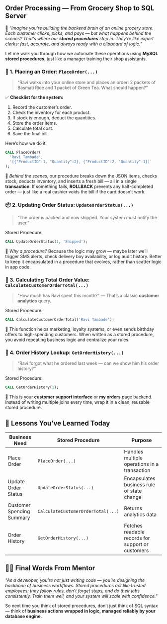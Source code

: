 ##  Order Processing — From Grocery Shop to SQL Server

🧠 *“Imagine you’re building the backend brain of an online grocery store. Each customer clicks, picks, and pays — but what happens behind the scenes? That’s where our **stored procedures** step in. They’re like expert clerks: fast, accurate, and always ready with a clipboard of logic.”*

Let me walk you through how we automate these operations using **MySQL stored procedures**, just like a manager training their shop assistants.

### 🛒 1. Placing an Order: `PlaceOrder(...)`

> “Ravi walks into your online store and places an order: 2 packets of Basmati Rice and 1 packet of Green Tea. What should happen?”

✅ **Checklist for the system:**

1. Record the customer’s order.
2. Check the inventory for each product.
3. If stock is enough, deduct the quantities.
4. Store the order items.
5. Calculate total cost.
6. Save the final bill.

Here’s how we do it:

```sql
CALL PlaceOrder(
  'Ravi Tambade',
  '[{"ProductID":1, "Quantity":2}, {"ProductID":2, "Quantity":1}]'
);
```

🧠 *Behind the scenes*, our procedure breaks down the JSON items, checks stock, deducts inventory, and inserts a fresh bill — all in a single **transaction**. If something fails, **ROLLBACK** prevents any half-completed order — just like a real cashier voids the bill if the card doesn’t work.

### 📦 2. Updating Order Status: `UpdateOrderStatus(...)`

> “The order is packed and now shipped. Your system must notify the user.”

Stored Procedure:

```sql
CALL UpdateOrderStatus(1, 'Shipped');
```

🧠 *Why a procedure?* Because the logic may grow — maybe later we’ll trigger SMS alerts, check delivery boy availability, or log audit history. Better to keep it encapsulated in a procedure that evolves, rather than scatter logic in app code.

### 🧮 3. Calculating Total Order Value: `CalculateCustomerOrderTotal(...)`

> “How much has Ravi spent this month?” — That’s a classic **customer analytics** query.

Stored Procedure:

```sql
CALL CalculateCustomerOrderTotal('Ravi Tambade');
```

🧠 This function helps marketing, loyalty systems, or even sends birthday offers to high-spending customers. When written as a stored procedure, you avoid repeating business logic and centralize your rules.

### 📜 4. Order History Lookup: `GetOrderHistory(...)`

> “Ravi forgot what he ordered last week — can we show him his order history?”

Stored Procedure:

```sql
CALL GetOrderHistory(1);
```

🧠 This is your **customer support interface** or **my orders** page backend. Instead of writing multiple joins every time, wrap it in a clean, reusable stored procedure.

## 📘 Lessons You’ve Learned Today

| Business Need             | Stored Procedure                   | Purpose                                           |
| ------------------------- | ---------------------------------- | ------------------------------------------------- |
| Place Order               | `PlaceOrder(...)`                  | Handles multiple operations in a transaction      |
| Update Order Status       | `UpdateOrderStatus(...)`           | Encapsulates business rule of state change        |
| Customer Spending Summary | `CalculateCustomerOrderTotal(...)` | Returns analytics data                            |
| Order History             | `GetOrderHistory(...)`             | Fetches readable records for support or customers |


## 🧑‍🎓 Final Words From Mentor

*"As a developer, you’re not just writing code — you're designing the backbone of business workflows. Stored procedures act like trusted employees: they follow rules, don’t forget steps, and do their jobs consistently. Train them well, and your system will scale with confidence."*

So next time you think of stored procedures, don’t just think of SQL syntax — think of **business actions wrapped in logic, managed reliably by your database engine**.

